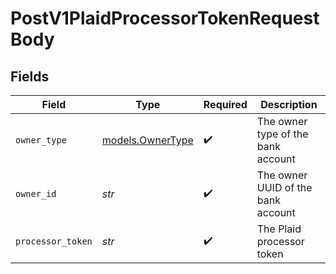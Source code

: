 # PostV1PlaidProcessorTokenRequestBody


## Fields

| Field                                      | Type                                       | Required                                   | Description                                |
| ------------------------------------------ | ------------------------------------------ | ------------------------------------------ | ------------------------------------------ |
| `owner_type`                               | [models.OwnerType](../models/ownertype.md) | :heavy_check_mark:                         | The owner type of the bank account         |
| `owner_id`                                 | *str*                                      | :heavy_check_mark:                         | The owner UUID of the bank account         |
| `processor_token`                          | *str*                                      | :heavy_check_mark:                         | The Plaid processor token                  |